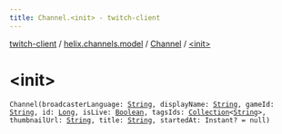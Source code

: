 ```yaml
---
title: Channel.<init> - twitch-client
---
```


[twitch-client](../../index.html) / [helix.channels.model](../index.html) / [Channel](index.html) / [&lt;init&gt;](./-init-.html)

# &lt;init&gt;

`Channel(broadcasterLanguage: `[`String`](https://kotlinlang.org/api/latest/jvm/stdlib/kotlin/-string/index.html)`, displayName: `[`String`](https://kotlinlang.org/api/latest/jvm/stdlib/kotlin/-string/index.html)`, gameId: `[`String`](https://kotlinlang.org/api/latest/jvm/stdlib/kotlin/-string/index.html)`, id: `[`Long`](https://kotlinlang.org/api/latest/jvm/stdlib/kotlin/-long/index.html)`, isLive: `[`Boolean`](https://kotlinlang.org/api/latest/jvm/stdlib/kotlin/-boolean/index.html)`, tagsIds: `[`Collection`](https://kotlinlang.org/api/latest/jvm/stdlib/kotlin.collections/-collection/index.html)`<`[`String`](https://kotlinlang.org/api/latest/jvm/stdlib/kotlin/-string/index.html)`>, thumbnailUrl: `[`String`](https://kotlinlang.org/api/latest/jvm/stdlib/kotlin/-string/index.html)`, title: `[`String`](https://kotlinlang.org/api/latest/jvm/stdlib/kotlin/-string/index.html)`, startedAt: Instant? = null)`